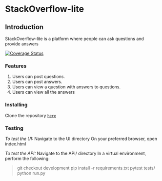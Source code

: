 # StackOverflow-lite
## Introduction
StackOverflow-lite is a platform where people can ask questions and provide answers

[![Coverage Status](https://coveralls.io/repos/github/adoniswaker/StackOverflow-lite/badge.svg?branch=development)](https://coveralls.io/github/rickynyairo/StackOverflow-lite?branch=development)

### Features
1. Users can post questions.
2. Users can post answers.
3. Users can view a question with answers to questions.
4. Users can view all the answers

### Installing
Clone the repository [```here```](https://github.com/adoniswalker/StackOverflowlite/)

### Testing
*To test the UI:*
Navigate to the UI directory
On your preferred browser, open index.html

*To test the API:*
Navigate to the API/ directory
In a virtual environment, perform the following:

>git checkout development
>pip install -r requirements.txt
>pytest tests/
>python run.py

